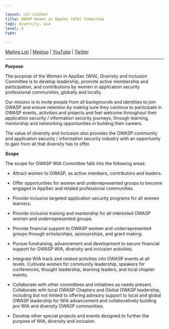 ```yaml
---

layout: col-sidebar
title: OWASP Women in AppSec (WIA) Committee
tags: diversity, wia
level: 4
type: 

---
```


<!-- rebuild 1 -->
[Mailing List](https://groups.google.com/a/owasp.org/forum/?hl=en#!forum/wia-committee) | [Meetup](https://www.meetup.com/womeninappsec) | [YouTube](https://www.youtube.com/channel/UCNtmqb4TjrJlkr-ZND5tmYg) | [Twitter](https://twitter.com/OWASPWIA)

---

**Purpose**

The purpose of the Women in AppSec (WIA), Diversity and Inclusion Committee is to develop leadership, promote active membership and participation, and contributions by women in application security professional communities, globally and locally.

Our mission is to invite people from all backgrounds and identities to join OWASP and ensure retention by making sure they continue to participate in OWASP events, activities and projects and feel welcome throughout their application security / information security journeys, through learning, mentorship and networking opportunities in building their careers. 

The value of diversity and inclusion also provides the OWASP community and application security / information security industry with an opportunity to gain from all that diversity has to offer. 


**Scope**

The scope for OWASP WIA Committee falls into the following areas:

+ Attract women to OWASP, as active members, contributors and leaders.

+ Offer opportunities for women and underrepresented groups to become engaged in AppSec and related professional communities.

+ Provide inclusive targeted application security programs for all women learners.

+ Provide inclusive training and mentorship for all interested OWASP women and underrepresented groups.

+ Provide financial support to OWASP women and underrepresented groups through scholarships, sponsorships, and grant making.

+ Pursue fundraising, advancement and development to secure financial support for OWASP WIA, diversity and inclusion activities.

+ Integrate WIA track and related activities into OWASP events at all levels.
Cultivate women for community leadership, speakers for conferences, thought leadership, learning leaders, and local chapter events.

+ Collaborate with other committees and initiatives as needs present.
Collaborate with local OWASP Chapters and Global OWASP leadership, including but not limited to offering advisory support to local and global OWASP leadership for WIA advancement and collaboratively building pro WIA and diversity OWASP communities.

+ Develop other special projects and events designed to further the purpose of WIA, diversity and inclusion.
